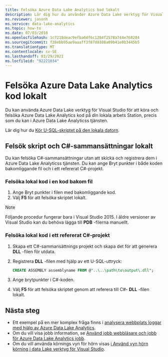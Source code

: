```yaml
---
title: Felsöka Azure Data Lake Analytics kod lokalt
description: Lär dig hur du använder Azure Data Lake verktyg för Visual Studio för att felsöka U-SQL-jobb på din lokala arbets Station.
ms.reviewer: jasonh
ms.service: data-lake-analytics
ms.topic: how-to
ms.date: 07/03/2018
ms.openlocfilehash: 1c7218deac9efba6df6c1284f2578a744e768284
ms.sourcegitcommit: f28ebb95ae9aaaff3f87d8388a09b41e0b3445b5
ms.translationtype: MT
ms.contentlocale: sv-SE
ms.lasthandoff: 03/29/2021
ms.locfileid: "92221034"
---
```

# <a name="debug-azure-data-lake-analytics-code-locally"></a>Felsöka Azure Data Lake Analytics kod lokalt

Du kan använda Azure Data Lake verktyg för Visual Studio för att köra och felsöka Azure Data Lake Analytics kod på din lokala arbets Station, precis som du kan i Azure Data Lake Analyticss tjänsten.

Lär dig hur du [Kör U-SQL-skriptet på den lokala datorn](data-lake-analytics-data-lake-tools-local-run.md).

## <a name="debug-scripts-and-c-assemblies-locally"></a>Felsök skript och C#-sammansättningar lokalt

Du kan felsöka C#-sammansättningar utan att skicka och registrera dem i Azure Data Lake Analyticss tjänsten. Du kan ange Bryt punkter i både koden bakomliggande fil och i ett refererat C#-projekt.

### <a name="debug-local-code-in-a-code-behind-file"></a>Felsöka lokal kod i en kod bakom fil

1. Ange Bryt punkter i filen med bakomliggande kod.
2. Välj **F5** för att felsöka skriptet lokalt.

> [!NOTE]
   > Följande procedur fungerar bara i Visual Studio 2015. I äldre versioner av Visual Studio kan du behöva lägga till **PDB** -filerna manuellt.  
   >
   >

### <a name="debug-local-code-in-a-referenced-c-project"></a>Felsöka lokal kod i ett refererat C#-projekt

1. Skapa ett C#-sammansättnings projekt och skapa det för att generera **DLL** -filen för utdata.
2. Registrera **DLL** -filen med hjälp av ett U-SQL-uttryck:

   ```sql
   CREATE ASSEMBLY assemblyname FROM @"..\..\path\to\output\.dll";
   ```
   
3. Ange brytpunkter i C#-koden.
4. Välj **F5** för att felsöka skriptet genom att referera till C#- **DLL** -filen lokalt.


## <a name="next-steps"></a>Nästa steg

- Ett exempel på en mer komplex fråga finns i [analysera webbplats loggar med hjälp av Azure Data Lake Analytics](data-lake-analytics-analyze-weblogs.md).
- Om du vill visa jobb information, se [Använd jobb webbläsare och jobb för Azure Data Lake Analytics jobb](data-lake-analytics-data-lake-tools-view-jobs.md).
- Om du vill använda körnings vyn för hörn visas [i Använd vyn hörn körning i data Lake verktyg för Visual Studio](data-lake-analytics-data-lake-tools-use-vertex-execution-view.md).
